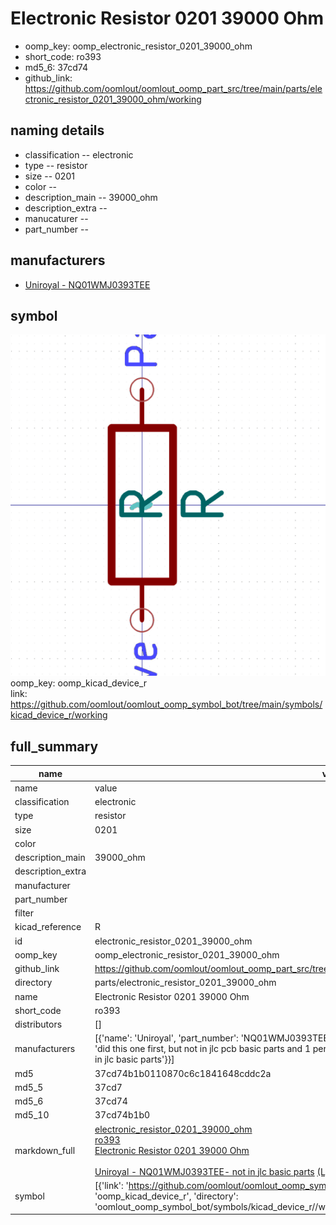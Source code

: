 # Electronic Resistor 0201 39000 Ohm

  
* oomp_key: oomp_electronic_resistor_0201_39000_ohm 
* short_code: ro393
* md5_6: 37cd74  
* github_link: https://github.com/oomlout/oomlout_oomp_part_src/tree/main/parts/electronic_resistor_0201_39000_ohm/working  
## naming details
* classification -- electronic
* type -- resistor
* size -- 0201
* color -- 
* description_main -- 39000_ohm
* description_extra -- 
* manucaturer -- 
* part_number -- 


## manufacturers
* [Uniroyal - NQ01WMJ0393TEE]()  

## symbol

![](symbol/0/working/working_600.png)  
oomp_key: oomp_kicad_device_r  
link: https://github.com/oomlout/oomlout_oomp_symbol_bot/tree/main/symbols/kicad_device_r/working  


## full_summary
| name | value | 
| --- | --- | 
| name | value | 
| classification | electronic | 
| type | resistor | 
| size | 0201 | 
| color |  | 
| description_main | 39000_ohm | 
| description_extra |  | 
| manufacturer |  | 
| part_number |  | 
| filter |  | 
| kicad_reference | R | 
| id | electronic_resistor_0201_39000_ohm | 
| oomp_key | oomp_electronic_resistor_0201_39000_ohm | 
| github_link | https://github.com/oomlout/oomlout_oomp_part_src/tree/main/parts/electronic_resistor_0201_39000_ohm/working | 
| directory | parts/electronic_resistor_0201_39000_ohm | 
| name | Electronic Resistor 0201 39000 Ohm | 
| short_code | ro393 | 
| distributors | [] | 
| manufacturers | [{'name': 'Uniroyal', 'part_number': 'NQ01WMJ0393TEE', 'link': '', 'id': 'manufacturer_uniroyal', 'note': {'reason': 'did this one first, but not in jlc pcb basic parts and 1 percent are and they are the same price', 'reason_short': 'not in jlc basic parts'}}] | 
| md5 | 37cd74b1b0110870c6c1841648cddc2a | 
| md5_5 | 37cd7 | 
| md5_6 | 37cd74 | 
| md5_10 | 37cd74b1b0 | 
| markdown_full | [electronic_resistor_0201_39000_ohm](https://github.com/oomlout/oomlout_oomp_part_src/tree/main/parts/electronic_resistor_0201_39000_ohm/working)<br>[ro393](https://github.com/oomlout/oomlout_oomp_part_src/tree/main/parts/electronic_resistor_0201_39000_ohm/working)<br>[Electronic Resistor 0201 39000 Ohm](https://github.com/oomlout/oomlout_oomp_part_src/tree/main/parts/electronic_resistor_0201_39000_ohm/working)<br><br>[Uniroyal - NQ01WMJ0393TEE- not in jlc basic parts]() [(L)  ](https://www.lcsc.com/search?q=NQ01WMJ0393TEE)[(D)  ](https://www.digikey.com/en/products?keywords=NQ01WMJ0393TEE)[(M)  ](https://www.mouser.com/Search/Refine?Keyword=NQ01WMJ0393TEE)[(N)  ](https://www.newark.com/search?st=NQ01WMJ0393TEE)[(SZ)  ](https://so.szlcsc.com/global.html?k=NQ01WMJ0393TEE)<br> | 
| symbol | [{'link': 'https://github.com/oomlout/oomlout_oomp_symbol_bot/tree/main/symbols/kicad_device_r', 'oomp_key': 'oomp_kicad_device_r', 'directory': 'oomlout_oomp_symbol_bot/symbols/kicad_device_r//working/working.kicad_sym'}] | 
